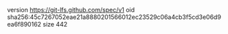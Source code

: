 version https://git-lfs.github.com/spec/v1
oid sha256:45c7267052eae21a8880201566012ec23529c06a4cb3f5cd3e06d9ea6f890162
size 442
